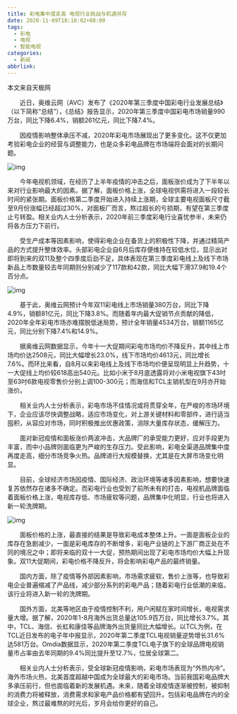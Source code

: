 ```yaml
---
title: 彩电集中度走高 电视行业挑战与机遇并存
date: 2020-11-09T18:10:02+08:00
tags:
  - 彩电
  - 电视
  - 智能电视
categories:
  - 新闻
abbrlink:
---
```


本文来自天极网

　　近日，奥维云网（AVC）发布了《2020年第三季度中国彩电行业发展总结》（以下简称“总结”），《总结》报告显示，2020年第三季度中国彩电市场销量990万台，同比下降6.4%，销额261亿元，同比下降7.4%。

　　因疫情影响整体承压不减，2020年彩电市场展现出了更多变化。这不仅更加考验彩电企业的经营与调整能力，也是众多彩电品牌在市场端将会面对的长期问题。

![img](https://cdn.jsdelivr.net/gh/yakeing/Documentation@main/Hexo/images/6a72-kcaeqzy3556345.jpg)

　　今年电视机领域，在经历了上半年疫情的冲击之后，面板涨价成为了下半年以来对行业影响最大的因素。据了解，面板价格上涨，全球电视供需将进入一段较长时间的紧张期。面板价格第二季度开始进入持续上涨期，全球主要电视面板尺寸截至9月份涨幅已经超过30%，对面板厂而言，熬过超长的亏损期，有望在第三季度止亏转盈。相关业内人士分析表示，2020年前三季度彩电行业喜忧参半，未来仍将各方压力下前行。

　　受生产成本等因素影响，使得彩电企业在备货上的积极性下降，并通过精简产品的方式提升整体效率。头部彩电企业自6月后库存便维持在较低水位，显示出对即将到来的双11及整个四季度后劲不足，具体表现在第三季度彩电线上及线下市场新品上市数量较去年同期则分别减少了117款和42款，同比大幅下滑37.9和19.4个百分点。

![img](https://cdn.jsdelivr.net/gh/yakeing/Documentation@main/Hexo/images/9f3a-kcaeqzy3556352.jpg)

　　基于此，奥维云网预计今年双11彩电线上市场销量380万台，同比下降4.9%，销额81亿元，同比下降3.8%。而随着年内最大促销节点贡献的降低，2020年全年彩电市场亦难摆脱低迷局势，预计全年销量4534万台，销额1165亿元，同比分别下降7.4%和14.9%。

　　据奥维云网数据显示，今年十一大促期间彩电市场均价不降反升，其中线上市场均价达2508元，同比大幅增长23.0%，线下市场均价4613元，同比增长7.6%。而环比来看，自8月以来彩电线上及线下市场均价便呈现明显上升趋势，十一大促线上均价较618高出540元。比如小米于8月底透露将对小米电视旗下43吋至63吋6款电视零售价分别上调100-300元；而海信和TCL主销机型在9月亦开始涨价。

　　相关业内人士分析表示，彩电市场不佳情况或将贯穿全年，在严峻的市场环境下，企业应该尽快调整战略，适应市场变化，对上游关键材料和零部件，进行适当囤积，从容应对市场，同时积极推出优惠政策，消除大量库存状态，缓解压力。

　　面对新冠疫情和面板涨价两波冲击，大品牌厂的承受能力更好，应对手段更为丰富，而中小品牌则面临更为严峻的生存压力。受此影响，彩电全渠道品牌集中度再度走高，细分市场竞争火热。品牌进行大规模替换，尤其是在大屏市场变化明显。

　　目前，全球经济市场因疫情、国际经济、政治环境等诸多因素影响，想要快速复苏依然存在诸多不确定。而彩电行业也受到了前所未有的打击，电视机品牌面临着面板价格上涨，电视库存低、市场疲软等问题，品牌集中化明显，行业也将进入新一轮洗牌期。

![img](https://cdn.jsdelivr.net/gh/yakeing/Documentation@main/Hexo/images/be30-kcaeqzy3556583.jpg)

　　面板价格的上涨，最直接的结果是导致彩电成本整体上升。一面是面板企业的库存在急剧减少，一面是彩电库存的不断增多，彩电产业链的上下游厂商正处在不同的境况之中；即将来临的双十一大促，预热期间出现了彩电市场均价大幅上升现象。双11大促期间，彩电价格不降反升，将会影响彩电产品的最终销量。

　　国内方面，除了疫情等外部因素影响，市场需求疲软，售价上涨等，也导致彩电企业普遍缩减了产品线，减少部分系列的彩电产品；随着彩电行业低潮的来临，该行业将进入新一轮的洗牌期。

　　国外方面，北美等地区由于疫情控制不利，用户闲赋在家时间增长，电视需求量大增。据了解，2020年1-8月海外出货总量达105.9百万台，同比增长3.7%。其中，TCL、海信、长虹和康佳等品牌海外出货量同比大幅增长。以TCL为例，在TCL近日发布的电子年中报显示，2020年第二季度TCL电视销量逆势增长31.6%达581万台。Omdia数据显示，2020年第二季度TCL电子旗下的全球品牌电视销量市占率由去年同期的9.4%同比提升至12.7%，位居全球第二。

　　相关业内人士分析表示，受全球新冠疫情影响，彩电市场表现为“外热内冷”。海外市场火热，北美首度超越中国成为全球最大的彩电市场。当前我国彩电品牌大多承压前行，但也面临着新的发展机遇。未来，随着全球疫情逐渐被控制，被抑制的消费力将被释放，消费需求和家电产品价格都有望回升。包括彩电品牌在内的全球企业，熬过最难熬的时光后，岁月会给你更好的自己。